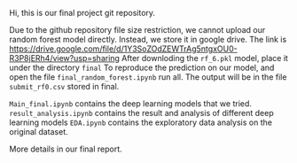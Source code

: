 Hi, this is our final project git repository.

Due to the github repository file size restriction, we cannot upload our random forest model directly. Instead, we store it in google drive.
The link is https://drive.google.com/file/d/1Y3SoZOdZEWTrAg5ntgxOU0-R3P8jERh4/view?usp=sharing
After downloding the `rf_6.pkl` model, place it under the directory `final`
To reproduce the prediction on our model, and open the file `final_random_forest.ipynb` run all. The output will be in the file `submit_rf0.csv` stored in final.

`Main_final.ipynb` contains the deep learning models that we tried.
`result_analysis.ipynb` contains the result and analysis of different deep learning models
`EDA.ipynb` contains the exploratory data analysis on the original dataset.

More details in our final report.





